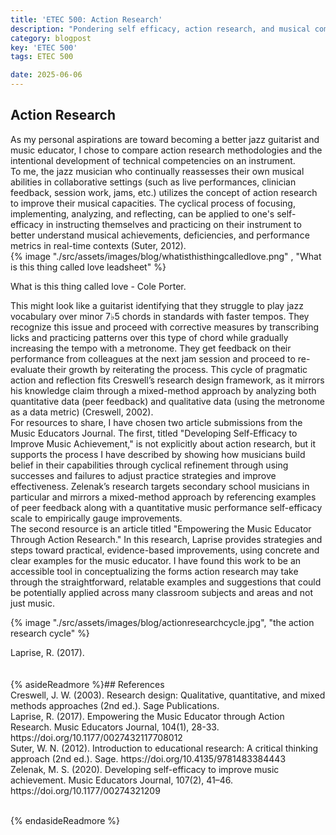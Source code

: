 ```yaml
---
title: 'ETEC 500: Action Research'
description: "Pondering self efficacy, action research, and musical competencies"
category: blogpost
key: 'ETEC 500'
tags: ETEC 500

date: 2025-06-06
---
```


## Action Research <br>
As my personal aspirations are toward becoming a better jazz guitarist and music educator, I chose to compare action research methodologies and the intentional development of technical competencies on an instrument.
<br>
To me, the jazz musician who continually reassesses their own musical abilities in collaborative settings (such as live performances, clinician feedback, session work, jams, etc.) utilizes the concept of action research to improve their musical capacities. The cyclical process of focusing, implementing, analyzing, and reflecting, can be applied to one's self-efficacy in instructing themselves and practicing on their instrument to better understand musical achievements, deficiencies, and performance metrics in real-time contexts (Suter, 2012).
<br>
{% image "./src/assets/images/blog/whatisthisthingcalledlove.png" , "What is this thing called love leadsheet" %}
  <figcaption>
    What is this thing called love - Cole Porter. 
  </figcaption>

This might look like a guitarist identifying that they struggle to play jazz vocabulary over minor 7♭5 chords in standards with faster tempos. They recognize this issue and proceed with corrective measures by transcribing licks and practicing patterns over this type of chord while gradually increasing the tempo with a metronome. They get feedback on their performance from colleagues at the next jam session and proceed to re-evaluate their growth by reiterating the process. This cycle of pragmatic action and reflection fits Creswell’s research design framework, as it mirrors his knowledge claim through a mixed-method approach by analyzing both quantitative data (peer feedback) and qualitative data (using the metronome as a data metric) (Creswell, 2002).
<br>
For resources to share, I have chosen two article submissions from the Music Educators Journal. The first, titled "Developing Self-Efficacy to Improve Music Achievement," is not explicitly about action research, but it supports the process I have described by showing how musicians build belief in their capabilities through cyclical refinement through using successes and failures to adjust practice strategies and improve effectiveness. Zelenak’s research targets secondary school musicians in particular and mirrors a mixed-method approach by referencing examples of peer feedback along with a quantitative music performance self-efficacy scale to empirically gauge improvements.
<br>
The second resource is an article titled "Empowering the Music Educator Through Action Research." In this research, Laprise provides strategies and steps toward practical, evidence-based improvements, using concrete and clear examples for the music educator. I have found this work to be an accessible tool in conceptualizing the forms action research may take through the straightforward, relatable examples and suggestions that could be potentially applied across many classroom subjects and areas and not just music.
<br>



{% image "./src/assets/images/blog/actionresearchcycle.jpg", "the action research cycle" %}
  <figcaption>
    Laprise, R. (2017). 
  </figcaption>
<br> <br>
{% asideReadmore %}## References

<br>
Creswell, J. W. (2003). Research design: Qualitative, quantitative, and mixed methods approaches (2nd ed.). Sage Publications.
<br> 
Laprise, R. (2017). Empowering the Music Educator through Action Research. Music Educators Journal, 104(1), 28-33. https://doi.org/10.1177/0027432117708012 
<br> 
Suter, W. N. (2012). Introduction to educational research: A critical thinking approach (2nd ed.). Sage. https://doi.org/10.4135/9781483384443
<br>
Zelenak, M. S. (2020). Developing self-efficacy to improve music achievement. Music Educators Journal, 107(2), 41–46. https://doi.org/10.1177/00274321209

<br>
<br>

{% endasideReadmore %}




